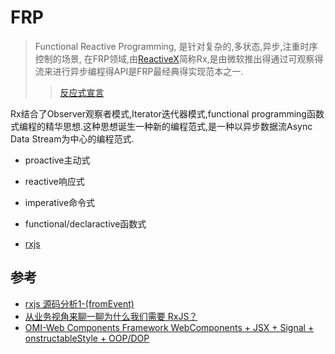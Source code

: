 # FRP
> Functional Reactive Programming, 是针对复杂的,多状态,异步,注重时序控制的场景, 在FRP领域,由[ReactiveX](https://reactivex.io/)简称Rx,是由微软推出得通过可观察得流来进行异步编程得API是FRP最经典得实现范本之一.
>> [反应式宣言](https://www.reactivemanifesto.org/)

Rx结合了Observer观察者模式,Iterator迭代器模式,functional programming函数式编程的精华思想.这种思想诞生一种新的编程范式,是一种以异步数据流Async Data Stream为中心的编程范式.

- proactive主动式
- reactive响应式
- imperative命令式
- functional/declaractive函数式

- [rxjs](/web/libs/rxjs.md)

## 参考

- [rxjs 源码分析1-(fromEvent)](https://juejin.cn/post/6844903730425364494)
- [从业务视角来聊一聊为什么我们需要 RxJS？](https://juejin.cn/post/7090422222195523621)
- [OMI-Web Components Framework WebComponents + JSX + Signal + onstructableStyle + OOP/DOP ](https://omi.cdn-go.cn/home/latest/)
